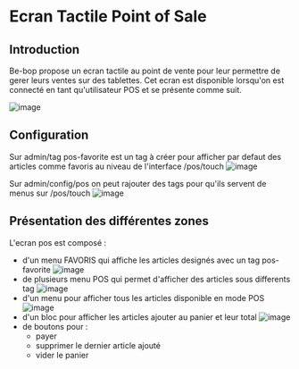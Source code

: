 # Ecran Tactile Point of Sale

## Introduction

Be-bop propose un ecran tactile au point de vente pour leur permettre de gerer leurs ventes sur des tablettes.
Cet ecran est disponible lorsqu'on est connecté en tant qu'utilisateur POS et se présente comme suit.

![image](https://github.com/user-attachments/assets/ce8f6249-ec8b-4439-a24f-159d0cf997b7)

## Configuration

Sur admin/tag pos-favorite est un tag à créer pour afficher par defaut des articles comme favoris au niveau de l'interface /pos/touch
![image](https://github.com/user-attachments/assets/05edb9bb-6f5b-4513-8488-b7796a651321)

Sur admin/config/pos on peut rajouter des tags pour qu'ils servent de menus sur /pos/touch
![image](https://github.com/user-attachments/assets/21b281cf-a65e-448d-8aac-de797c423b34)

## Présentation des différentes zones

L'ecran pos est composé :

- d'un menu FAVORIS qui affiche les articles designés avec un tag pos-favorite
  ![image](https://github.com/user-attachments/assets/c7f14e88-350f-40ba-8f20-da70d3b068b0)
- de plusieurs menu POS qui permet d'afficher des articles sous differents tag
  ![image](https://github.com/user-attachments/assets/563d0c7f-3f4d-4d57-a9da-5a94000e4989)
- d'un menu pour afficher tous les articles disponible en mode POS
  ![image](https://github.com/user-attachments/assets/0fd64e7c-8de8-4212-827c-0d3f53a72f37)
- d'un bloc pour afficher les articles ajouter au panier et leur total
  ![image](https://github.com/user-attachments/assets/25fdc955-0d89-4699-9288-3724f222f712)
- de boutons pour :
  - payer
  - supprimer le dernier article ajouté
  - vider le panier
